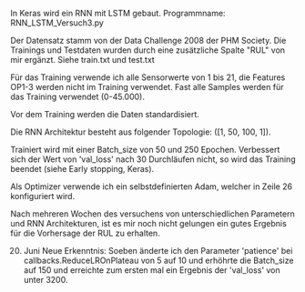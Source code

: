 In Keras wird ein RNN mit LSTM gebaut. Programmname: RNN_LSTM_Versuch3.py

Der Datensatz stamm von der Data Challenge 2008 der PHM Society.
Die Trainings und Testdaten wurden durch eine zusätzliche Spalte "RUL" von mir ergänzt.
Siehe train.txt und test.txt


Für das Training verwende ich alle Sensorwerte von 1 bis 21, die Features OP1-3 werden nicht im Training verwendet.
Fast alle Samples werden für das Training verwendet (0-45.000).

Vor dem Training werden die Daten standardisiert.

Die RNN Architektur besteht aus folgender Topologie: ([1, 50, 100, 1]).

Trainiert wird mit einer Batch_size von 50 und 250 Epochen. Verbessert sich der Wert von 'val_loss' nach 30 Durchläufen nicht, so
wird das Training beendet (siehe Early stopping, Keras).

Als Optimizer verwende ich ein selbstdefinierten Adam, welcher in Zeile 26 konfiguriert wird.



Nach mehreren Wochen des versuchens von unterschiedlichen Parametern und RNN Architekturen, ist es mir noch nicht gelungen ein gutes Ergebnis für die Vorhersage der RUL zu erhalten.


20. Juni
Neue Erkenntnis:
Soeben änderte ich den Parameter 'patience' bei callbacks.ReduceLROnPlateau von 5 auf 10 und erhöhrte die Batch_size auf 150
und erreichte zum ersten mal ein Ergebnis der 'val_loss' von unter 3200.
